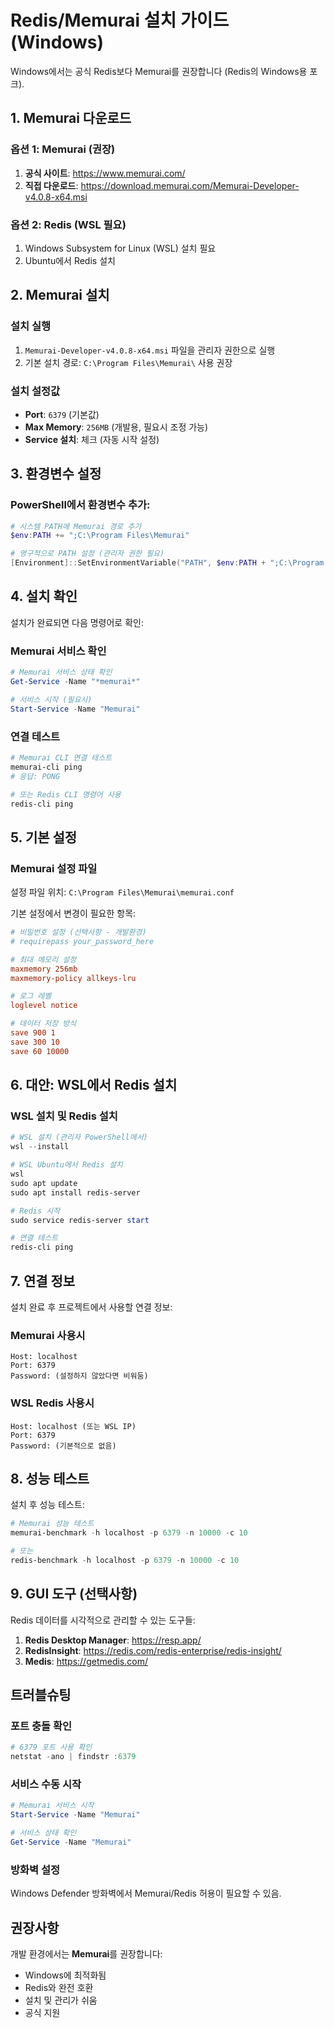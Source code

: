 # Redis/Memurai 설치 가이드 (Windows)

Windows에서는 공식 Redis보다 Memurai를 권장합니다 (Redis의 Windows용 포크).

## 1. Memurai 다운로드

### 옵션 1: Memurai (권장)
1. **공식 사이트**: https://www.memurai.com/
2. **직접 다운로드**: https://download.memurai.com/Memurai-Developer-v4.0.8-x64.msi

### 옵션 2: Redis (WSL 필요)
1. Windows Subsystem for Linux (WSL) 설치 필요
2. Ubuntu에서 Redis 설치

## 2. Memurai 설치

### 설치 실행
1. `Memurai-Developer-v4.0.8-x64.msi` 파일을 관리자 권한으로 실행
2. 기본 설치 경로: `C:\Program Files\Memurai\` 사용 권장

### 설치 설정값
- **Port**: `6379` (기본값)
- **Max Memory**: `256MB` (개발용, 필요시 조정 가능)
- **Service 설치**: 체크 (자동 시작 설정)

## 3. 환경변수 설정

### PowerShell에서 환경변수 추가:
```powershell
# 시스템 PATH에 Memurai 경로 추가
$env:PATH += ";C:\Program Files\Memurai"

# 영구적으로 PATH 설정 (관리자 권한 필요)
[Environment]::SetEnvironmentVariable("PATH", $env:PATH + ";C:\Program Files\Memurai", "Machine")
```

## 4. 설치 확인

설치가 완료되면 다음 명령어로 확인:

### Memurai 서비스 확인
```powershell
# Memurai 서비스 상태 확인
Get-Service -Name "*memurai*"

# 서비스 시작 (필요시)
Start-Service -Name "Memurai"
```

### 연결 테스트
```powershell
# Memurai CLI 연결 테스트
memurai-cli ping
# 응답: PONG

# 또는 Redis CLI 명령어 사용
redis-cli ping
```

## 5. 기본 설정

### Memurai 설정 파일
설정 파일 위치: `C:\Program Files\Memurai\memurai.conf`

기본 설정에서 변경이 필요한 항목:
```conf
# 비밀번호 설정 (선택사항 - 개발환경)
# requirepass your_password_here

# 최대 메모리 설정
maxmemory 256mb
maxmemory-policy allkeys-lru

# 로그 레벨
loglevel notice

# 데이터 저장 방식
save 900 1
save 300 10
save 60 10000
```

## 6. 대안: WSL에서 Redis 설치

### WSL 설치 및 Redis 설치
```powershell
# WSL 설치 (관리자 PowerShell에서)
wsl --install

# WSL Ubuntu에서 Redis 설치
wsl
sudo apt update
sudo apt install redis-server

# Redis 시작
sudo service redis-server start

# 연결 테스트
redis-cli ping
```

## 7. 연결 정보

설치 완료 후 프로젝트에서 사용할 연결 정보:

### Memurai 사용시
```
Host: localhost
Port: 6379
Password: (설정하지 않았다면 비워둠)
```

### WSL Redis 사용시
```
Host: localhost (또는 WSL IP)
Port: 6379
Password: (기본적으로 없음)
```

## 8. 성능 테스트

설치 후 성능 테스트:

```powershell
# Memurai 성능 테스트
memurai-benchmark -h localhost -p 6379 -n 10000 -c 10

# 또는
redis-benchmark -h localhost -p 6379 -n 10000 -c 10
```

## 9. GUI 도구 (선택사항)

Redis 데이터를 시각적으로 관리할 수 있는 도구들:

1. **Redis Desktop Manager**: https://resp.app/
2. **RedisInsight**: https://redis.com/redis-enterprise/redis-insight/
3. **Medis**: https://getmedis.com/

## 트러블슈팅

### 포트 충돌 확인
```powershell
# 6379 포트 사용 확인
netstat -ano | findstr :6379
```

### 서비스 수동 시작
```powershell
# Memurai 서비스 시작
Start-Service -Name "Memurai"

# 서비스 상태 확인
Get-Service -Name "Memurai"
```

### 방화벽 설정
Windows Defender 방화벽에서 Memurai/Redis 허용이 필요할 수 있음.

## 권장사항

개발 환경에서는 **Memurai**를 권장합니다:
- Windows에 최적화됨
- Redis와 완전 호환
- 설치 및 관리가 쉬움
- 공식 지원